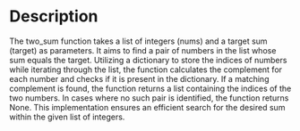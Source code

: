# Description
The two_sum function takes a list of integers (nums) and a target sum (target) as parameters. It aims to find a pair of numbers in the list whose sum equals the target. Utilizing a dictionary to store the indices of numbers while iterating through the list, the function calculates the complement for each number and checks if it is present in the dictionary. If a matching complement is found, the function returns a list containing the indices of the two numbers. In cases where no such pair is identified, the function returns None. This implementation ensures an efficient search for the desired sum within the given list of integers.